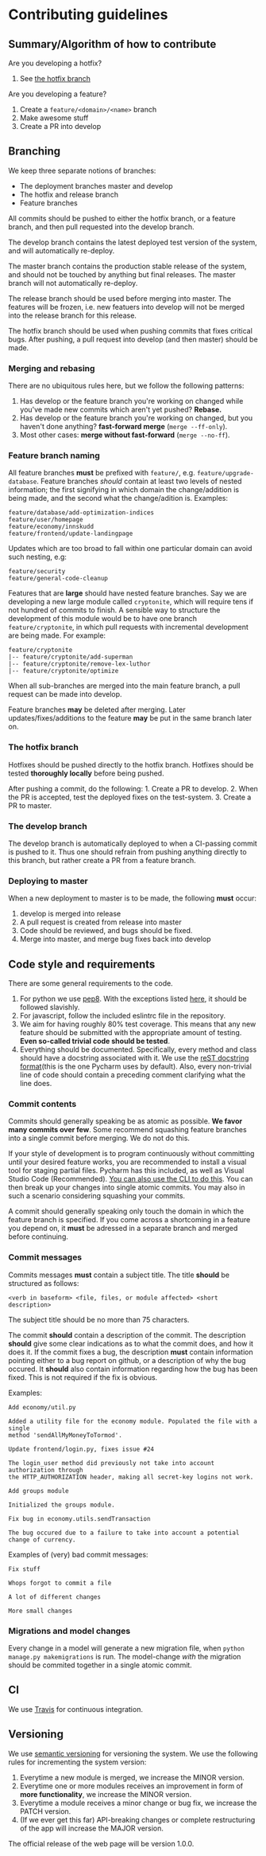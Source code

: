 # Contributing guidelines

## Summary/Algorithm of how to contribute
Are you developing a hotfix?
 1. See [the hotfix branch](#the_hotfix_branch)

Are you developing a feature?
 1. Create a `feature/<domain>/<name>` branch
 2. Make awesome stuff
 3. Create a PR into develop

## Branching

We keep three separate notions of branches:

* The deployment branches master and develop
* The hotfix and release branch
* Feature branches

All commits should be pushed to either the hotfix branch, or a feature branch, and then pull requested into the develop branch.

The develop branch contains the latest deployed test version of the system, and will automatically re-deploy.

The master branch contains the production stable release of the system, and should not be touched by anything but final releases. The master branch will not automatically re-deploy.

The release branch should be used before merging into master. The features will be frozen, i.e. new featuers into develop will not be merged into the release branch for this release.

The hotfix branch should be used when pushing commits that fixes critical bugs. After pushing, a pull request into develop (and then master) should be made.

### Merging and rebasing

There are no ubiquitous rules here, but we follow the following patterns:

1. Has develop or the feature branch you're working on changed while you've made new commits which aren't yet pushed? **Rebase.**
2. Has develop or the feature branch you're working on changed, but you haven't done anything? **fast-forward merge** (`merge --ff-only`).
3. Most other cases: **merge without fast-forward** (`merge --no-ff`).


### Feature branch naming

All feature branches **must** be prefixed with `feature/`, e.g. `feature/upgrade-database`. Feature branches *should* contain at least two levels of nested information; the first signifying in which domain the change/addition is being made, and the second what the change/adition is. Examples:

```
feature/database/add-optimization-indices
feature/user/homepage
feature/economy/innskudd
feature/frontend/update-landingpage
```

Updates which are too broad to fall within one particular domain can avoid such nesting, e.g:

```
feature/security
feature/general-code-cleanup
```

Features that are **large** should have nested feature branches. Say we are developing a new large module called `cryptonite`, which will require tens if not hundred of commits to finish. A sensible way to structure the development of this module would be to have one branch `feature/cryptonite`, in which pull requests with incremental development are being made. For example:

```
feature/cryptonite
|-- feature/cryptonite/add-superman
|-- feature/cryptonite/remove-lex-luthor
|-- feature/cryptonite/optimize
```

When all sub-branches are merged into the main feature branch, a pull request can be made into develop.

Feature branches **may** be deleted after merging. Later updates/fixes/additions to the feature **may** be put in the same branch later on.

### The hotfix branch
Hotfixes should be pushed directly to the hotfix branch. Hotfixes should be tested **thoroughly locally** before being pushed.

After pushing a commit, do the following:
	1. Create a PR to develop.
	2. When the PR is accepted, test the deployed fixes on the test-system.
	3. Create a PR to master.

### The develop branch
The develop branch is automatically deployed to when a CI-passing commit is pushed to it. Thus one should refrain from pushing anything directly to this branch, but rather create a PR from a feature branch.

### Deploying to master
When a new deployment to master is to be made, the following **must** occur:

1. develop is merged into release
2. A pull request is created from release into master
3. Code should be reviewed, and bugs should be fixed.
4. Merge into master, and merge bug fixes back into develop


## Code style and requirements

There are some general requirements to the code.

1. For python we use [pep8](https://www.python.org/dev/peps/pep-0008/). With the exceptions listed [here](https://www.python.org/dev/peps/pep-0008/#a-foolish-consistency-is-the-hobgoblin-of-little-minds), it should be followed slavishly.
2. For javascript, follow the included eslintrc file in the repository.
3. We aim for having roughly 80% test coverage. This means that any new feature should be submitted with the appropriate amount of testing. **Even so-called trivial code should be tested**.
4. Everything should be documented. Specifically, every method and class should have a docstring associated with it. We use the [reST docstring format](#https://www.python.org/dev/peps/pep-0287/)(this is the one Pycharm uses by default). Also, every non-trivial line of code should contain a preceding comment clarifying what the line does.

### Commit contents
Commits should generally speaking be as atomic as possible. **We favor many commits over few**.
Some recommend squashing feature branches into a single commit before merging. We do not do this.

If your style of development is to program continuously without committing until your desired feature works, you are recommended to install a visual tool for staging partial files. Pycharm has this included, as well as Visual Studio Code (Recommended). [You can also use the CLI to do this](https://git-scm.com/book/en/v2/Git-Tools-Interactive-Staging). You can then break up your changes into single atomic commits. You may also in such a scenario considering squashing your commits.

A commit should generally speaking only touch the domain in which the feature branch is specified. If you come across a shortcoming in a feature you depend on, it **must** be adressed in a separate branch and merged before continuing.

### Commit messages
Commits messages **must** contain a subject title. The title **should** be structured as follows:

```
<verb in baseform> <file, files, or module affected> <short description>
```

The subject title should be no more than 75 characters.

The commit **should** contain a description of the commit. The description **should** give some clear indications as to what the commit does, and how it does it. If the commit fixes a bug, the description **must** contain information pointing either to a bug report on github, or a description of why the bug occured. It **should** also contain information regarding how the bug has been fixed. This is not required if the fix is obvious.


Examples:
```
Add economy/util.py

Added a utility file for the economy module. Populated the file with a single
method 'sendAllMyMoneyToTormod'.

```

```
Update frontend/login.py, fixes issue #24

The login_user method did previously not take into account authorization through
the HTTP_AUTHORIZATION header, making all secret-key logins not work.
```

```
Add groups module

Initialized the groups module.
```

```
Fix bug in economy.utils.sendTransaction

The bug occured due to a failure to take into account a potential change of currency.
```

Examples of (very) bad commit messages:

```
Fix stuff
```
```
Whops forgot to commit a file
```
```
A lot of different changes
```
```
More small changes
```

### Migrations and model changes
Every change in a model will generate a new migration file, when `python manage.py makemigrations` is run. The model-change *with* the migration should be commited together in a single atomic commit.

## CI

We use [Travis](https://travis-ci.org/) for continuous integration.

## Versioning

We use [semantic versioning](http://semver.org/) for versioning the system.
We use the following rules for incrementing the system version:

1. Everytime a new module is merged, we increase the MINOR version.
2. Everytime one or more modules receives an improvement in form of **more functionality**, we increase the MINOR version.
3. Everytime a module receives a minor change or bug fix, we increase the PATCH version.
4. (If we ever get this far) API-breaking changes or complete restructuring of the app will increase the MAJOR version.

The official release of the web page will be version 1.0.0.

